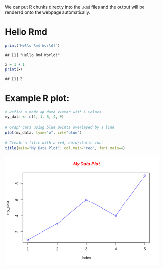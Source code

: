 
We can put R chunks directly into the `.Rmd` files and the output will
be rendered onto the webpage automatically.

# Hello Rmd

``` r
print("Hello Rmd World!")
```

    ## [1] "Hello Rmd World!"

``` r
x = 1 + 1
print(x)
```

    ## [1] 2

# Example R plot:

``` r
# Define a made-up data vector with 5 values
my_data <- c(1, 3, 6, 4, 9)

# Graph cars using blue points overlayed by a line
plot(my_data, type="o", col="blue")

# Create a title with a red, bold/italic font
title(main="My Data Plot", col.main="red", font.main=4)
```

![](rmd_basics_files/figure-gfm/unnamed-chunk-2-1.png)<!-- -->
